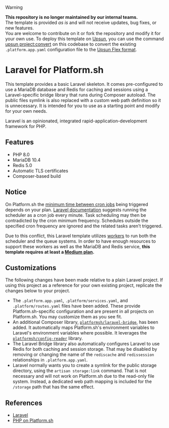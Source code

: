 > [!WARNING]
> **This repository is no longer maintained by our internal teams.**  
> The template is provided *as is* and will not receive updates, bug fixes, or new features.  
> You are welcome to contribute on it or fork the repository and modify it for your own use.
> To deploy this template on [Upsun](https://www.upsun.com), you can use the command [upsun project:convert](https://docs.upsun.com/administration/cli/reference.html#projectconvert)
> on this codebase to convert the existing `.platform.app.yaml` configuration file to the [Upsun Flex format](https://docs.upsun.com/create-apps/app-reference/single-runtime-image.html).

# Laravel for Platform.sh

This template provides a basic Laravel skeleton.  It comes pre-configured to use a MariaDB database and Redis for caching and sessions using a Laravel-specific bridge library that runs during Composer autoload.  The public files symlink is also replaced with a custom web path definition so it is unnecessary.  It is intended for you to use as a starting point and modify for your own needs.

Laravel is an opinionated, integrated rapid-application-development framework for PHP.

## Features

* PHP 8.0
* MariaDB 10.4
* Redis 5.0
* Automatic TLS certificates
* Composer-based build

## Notice
On Platform.sh the [minimum time between cron jobs](https://docs.platform.sh/create-apps/app-reference.html#cron-job-timing) 
being triggered depends on your plan. [Laravel documentation](https://laravel.com/docs/7.x/scheduling) suggests running 
the scheduler as a cron job every minute. Task scheduling may then be contradicted by the cron minimum frequency. 
Schedules outside the specified cron frequency are ignored and the related tasks aren’t triggered. 

Due to this conflict, this Laravel template utilizes [workers](https://docs.platform.sh/create-apps/workers.html) to run 
both the scheduler and the queue systems. In order to have enough resources to support these workers as well as the 
MariaDB and Redis service, **this template requires at least a [Medium plan](https://docs.platform.sh/administration/pricing.html#multiple-apps-in-a-single-project).**

## Customizations

The following changes have been made relative to a plain Laravel project.  If using this project as a reference for your own existing project, replicate the changes below to your project.

* The `.platform.app.yaml`, `.platform/services.yaml`, and `.platform/routes.yaml` files have been added.  These provide Platform.sh-specific configuration and are present in all projects on Platform.sh.  You may customize them as you see fit.
* An additional Composer library, [`platformsh/laravel-bridge`](https://github.com/platformsh/laravel-bridge), has been added.  It automatically maps Platform.sh's environment variables to Laravel's environment variables where possible.  It leverages the [`platformsh/config-reader`](https://github.com/platformsh/config-reader-php) library.
* The Laravel Bridge library also automatically configures Laravel to use Redis for both caching and session storage.  That may be disabled by removing or changing the name of the `rediscache` and `redissession` relationships in `.platform.app.yaml`.
* Laravel normally wants you to create a symlink for the public storage directory, using the `artisan storage:link` command.  That is not necessary and will not work on Platform.sh due to the read-only file system.  Instead, a dedicated web path mapping is included for the `/storage` path that has the same effect.

## References

* [Laravel](https://laravel.com/)
* [PHP on Platform.sh](https://docs.platform.sh/languages/php.html)
